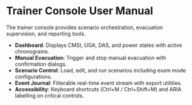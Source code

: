 # Trainer Console User Manual

The trainer console provides scenario orchestration, evacuation supervision, and reporting tools.

- **Dashboard**: Displays CMSI, UGA, DAS, and power states with active chronograms.
- **Manual Evacuation**: Trigger and stop manual evacuation with confirmation dialogs.
- **Scenario Control**: Load, edit, and run scenarios including exam mode configurations.
- **Event Journal**: Filterable real-time event stream with export utilities.
- **Accessibility**: Keyboard shortcuts (Ctrl+M / Ctrl+Shift+M) and ARIA labelling on critical controls.
